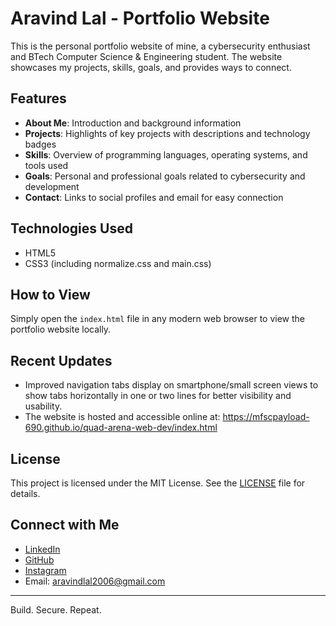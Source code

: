 # Aravind Lal - Portfolio Website

This is the personal portfolio website of mine, a cybersecurity enthusiast and BTech Computer Science & Engineering student. The website showcases my projects, skills, goals, and provides ways to connect.

## Features

- **About Me**: Introduction and background information  
- **Projects**: Highlights of key projects with descriptions and technology badges  
- **Skills**: Overview of programming languages, operating systems, and tools used  
- **Goals**: Personal and professional goals related to cybersecurity and development  
- **Contact**: Links to social profiles and email for easy connection  

## Technologies Used

- HTML5  
- CSS3 (including normalize.css and main.css)  

## How to View

Simply open the `index.html` file in any modern web browser to view the portfolio website locally.

## Recent Updates

- Improved navigation tabs display on smartphone/small screen views to show tabs horizontally in one or two lines for better visibility and usability.
- The website is hosted and accessible online at: https://mfscpayload-690.github.io/quad-arena-web-dev/index.html

## License

This project is licensed under the MIT License. See the [LICENSE](LICENSE) file for details.

## Connect with Me

- [LinkedIn](https://www.linkedin.com/in/aravindlal8086/)  
- [GitHub](https://github.com/mfscpayload-690)  
- [Instagram](https://www.instagram.com/mfscpayload_690_)  
- Email: aravindlal2006@gmail.com

---
Build. Secure. Repeat.
